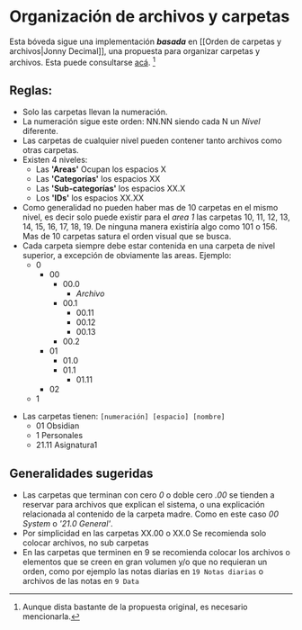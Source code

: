 # Organización de archivos y carpetas
 Esta bóveda sigue una implementación ***basada*** en [[Orden de carpetas y archivos|Jonny Decimal]], una propuesta para organizar carpetas y archivos. Esta puede consultarse [acá](https://johnnydecimal.com/10-19-concepts/11-core/11.01-introduction/). [^1]
## Reglas: 
- Solo las carpetas llevan la numeración.
- La numeración sigue este orden: NN.NN siendo cada N un *Nivel* diferente.
- Las carpetas de cualquier nivel pueden contener tanto archivos como otras carpetas.
- Existen 4 niveles:
	- Las **'Areas'** Ocupan los espacios X
	- Las **'Categorías'** los espacios XX
	- Las **'Sub-categorías'** los espacios XX.X
	- Los **'IDs'** los espacios XX.XX
- Como generalidad no pueden haber mas de 10 carpetas en el mismo nivel, es decir solo puede existir para el *area 1* las carpetas 10, 11, 12, 13, 14, 15, 16, 17, 18, 19. De ninguna manera existiría algo como 101 o  156. Mas de 10 carpetas satura el orden visual que se busca.
- Cada carpeta siempre debe estar contenida en una carpeta de nivel superior, a excepción de obviamente las areas. Ejemplo:
	- 0
		- 00
			- 00.0
				- *Archivo*
			- 00.1
				- 00.11
				- 00.12
				- 00.13
			- 00.2
		- 01
			- 01.0
			- 01.1
				- 01.11
		- 02
	- 1
* Las carpetas tienen: `[numeración] [espacio] [nombre]`
	* 01 Obsidian
	* 1 Personales
	* 21.11 Asignatura1
## Generalidades sugeridas
- Las carpetas que terminan con cero *0* o doble cero *.00* se tienden a reservar para archivos que explican el sistema, o una explicación relacionada al contenido de la carpeta madre. Como en este caso *00 System* o *'21.0 General'*. 
- Por simplicidad en las carpetas XX.00 o XX.0 Se recomienda solo colocar archivos, no sub carpetas
- En las carpetas que terminen en 9 se recomienda colocar los archivos o elementos que se creen en gran volumen y/o que no requieran un orden, como por ejemplo las notas diarias en `19 Notas diarias` o archivos de las notas en `9 Data`

[^1]: Aunque dista bastante de la propuesta original, es necesario mencionarla. 
